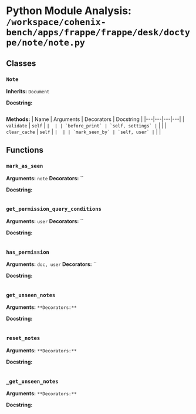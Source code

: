 # Python Module Analysis: `/workspace/cohenix-bench/apps/frappe/frappe/desk/doctype/note/note.py`

## Classes

### `Note`
**Inherits:** `Document`


**Docstring:**
```

```

**Methods:**
| Name | Arguments | Decorators | Docstring |
|---|---|---|---|
| `validate` | `self` | `` |  |
| `before_print` | `self, settings` | `` |  |
| `clear_cache` | `self` | `` |  |
| `mark_seen_by` | `self, user` | `` |  |





## Functions

### `mark_as_seen`
**Arguments:** `note`
**Decorators:** ``

**Docstring:**
```

```
### `get_permission_query_conditions`
**Arguments:** `user`
**Decorators:** ``

**Docstring:**
```

```
### `has_permission`
**Arguments:** `doc, user`
**Decorators:** ``

**Docstring:**
```

```
### `get_unseen_notes`
**Arguments:** ``
**Decorators:** ``

**Docstring:**
```

```
### `reset_notes`
**Arguments:** ``
**Decorators:** ``

**Docstring:**
```

```
### `_get_unseen_notes`
**Arguments:** ``
**Decorators:** ``

**Docstring:**
```

```

